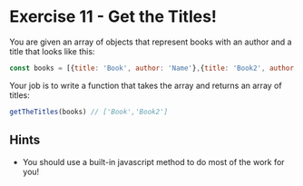 # Exercise 11 - Get the Titles!

You are given an array of objects that represent books with an author and a title that looks like this:

```javascript
const books = [{title: 'Book', author: 'Name'},{title: 'Book2', author: 'Name2'}]
```

Your job is to write a function that takes the array and returns an array of titles:

```javascript
getTheTitles(books) // ['Book','Book2']
```

## Hints

- You should use a built-in javascript method to do most of the work for you!
